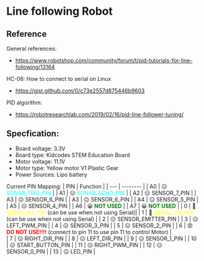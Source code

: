 # Line following Robot

## Reference

General references:

- https://www.robotshop.com/community/forum/t/pid-tutorials-for-line-following/13164

HC-06:
How to connect to serial on Linux

- https://gist.github.com/0/c73e2557d875446b9603

PID algorithm:

- https://robotresearchlab.com/2019/02/16/pid-line-follower-tuning/

## Specfication:

- Board voltage: 3.3V
- Board type: Kidcodes STEM Education Board
- Motor voltage: 11.1V
- Motor type: Yellow motor V1 Plastic Gear
- Power Sources: Lipo battery

Current PIN Mapping:
| PIN | Function |
| --- | -------- |
| A0 | 😑 <a style="color: cyan">SONAR_TRIG_PIN</a> |
| A1 | 😑 <a style="color: cyan">SONAR_ECHO_PIN</a> |
| A2 | 😑 SENSOR_7_PIN |
| A3 | 😑 SENSOR_6_PIN |
| A3 | 😑 SENSOR_6_PIN |
| A4 | 😑 SENSOR_5_PIN |
| A5 | 😑 SENSOR_4_PIN |
| A6 | 😀 <a style="color: green">**NOT USED**</a> |
| A7 | 😀 <a style="color: green">**NOT USED**</a> |
| 0 | 🤔 <a style="color: yellow">SERIAL_RX_PIN</a> (can be use when not using Serial)|
| 1 | 🤔 <a style="color: yellow">SERIAL_TX_PIN</a> (can be use when not using Serial) |
| 2 | 😑 SENSOR_EMITTER_PIN |
| 3 | 😑 LEFT_PWM_PIN |
| 4 | 😑 SENSOR_3_PIN |
| 5 | 😑 SENSOR_2_PIN |
| 6 | 😡 <a style="color: red">**DO NOT USE!!!!**</a> (connect to pin 11 to use pin 11 to control Motor) |  
| 7 | 😑 RIGHT_DIR_PIN |
| 8 | 😑 LEFT_DIR_PIN |
| 9 | 😑 SENSOR_1_PIN |
| 10 | 😑 START_BUTTON_PIN |
| 11 | 😑 RIGHT_PWM_PIN |
| 12 | 😑 SENSOR_0_PIN |
| 13 | 😑 LED_PIN |
